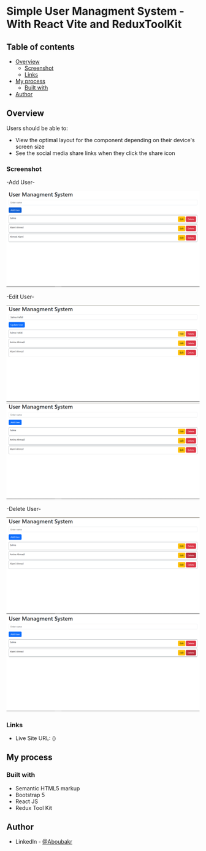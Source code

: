# Simple User Managment System - With React Vite and ReduxToolKit


## Table of contents

- [Overview](#overview)
  - [Screenshot](#screenshot)
  - [Links](#links)
- [My process](#my-process)
  - [Built with](#built-with)
- [Author](#author)

## Overview

Users should be able to:

- View the optimal layout for the component depending on their device's screen size
- See the social media share links when they click the share icon

### Screenshot

-Add User-

![photo](./assets/preview/addUser-1.png)

-Edit User-

![photo](./assets/preview/edit-0.png)
![photo](./assets/preview/edit-1.png)

-Delete User-

![photo](./assets/preview/delete-0.png)
![photo](./assets/preview/delete-1.png)


### Links

- Live Site URL: ()

## My process

### Built with

- Semantic HTML5 markup
- Bootstrap 5
- React JS
- Redux Tool Kit

## Author

- LinkedIn - [@Aboubakr](https://www.linkedin.com/in/aboubakr-elbouzidi-b16581251/)

 
